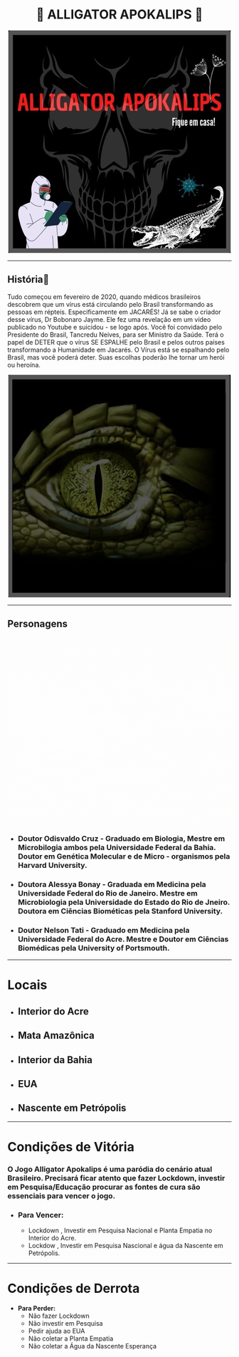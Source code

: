

<div align="center">

#  :crocodile: ALLIGATOR APOKALIPS :crocodile:

</div>


<div align="center">

![](capinha.jpg)

</div>


---


## **História**:notebook_with_decorative_cover: 
Tudo começou em fevereiro de 2020, quando médicos brasileiros descobrem que um vírus está circulando pelo Brasil transformando as pessoas em répteis.    Especificamente em JACARÉS! Já se sabe o criador desse vírus, Dr Bobonaro Jayme. Ele fez uma revelação em um vídeo publicado no Youtube e suicidou - se logo após. Você foi convidado pelo Presidente do Brasil, Tancredu Neives, para ser Ministro da Saúde. Terá o papel de DETER que o vírus SE ESPALHE pelo Brasil e pelos outros países transformando a Humanidade em Jacarés.
O Vírus está se espalhando pelo Brasil, mas você poderá deter. Suas escolhas poderão lhe tornar um herói ou heroína.
<div align="center">

![Markdown](jacare.jpg)
</div>

---
## **Personagens**
 ![Odisvaldo Cruz](personagens.gif)  
 -
 - ### **Doutor Odisvaldo Cruz** - Graduado em Biologia, Mestre em Microbilogia ambos pela Universidade Federal da Bahia. Doutor em Genética Molecular e de Micro - organismos pela Harvard University.
 - ### **Doutora Alessya Bonay** - Graduada em Medicina pela Universidade Federal do Rio de Janeiro. Mestre em Microbiologia pela Universidade do Estado do Rio de Jneiro. Doutora em Ciências Biométicas pela Stanford University.
 - ### **Doutor Nelson Tati** - Graduado em Medicina pela Universidade Federal do Acre. Mestre e Doutor em Ciências Biomédicas pela University of Portsmouth.
 ---
 # Locais 
 - ## Interior do Acre 
 - ## Mata Amazônica
 - ## Interior da Bahia
 - ## EUA
 - ## Nascente em Petrópolis

---
# Condições de Vitória
### O Jogo Alligator Apokalips é uma paródia do cenário atual Brasileiro. Precisará ficar atento que fazer Lockdown, investir em Pesquisa/Educação procurar as fontes de cura são essenciais para vencer o jogo.
- ### **Para Vencer:**  
    - Lockdown , Investir em Pesquisa Nacional e Planta Empatia no Interior do Acre.
    - Lockdow , Investir em Pesquisa Nascional e água da Nascente em Petrópolis.
---
# Condições de Derrota
- **Para Perder:**  
  - Não fazer Lockdown
  - Não investir em Pesquisa
  - Pedir ajuda ao EUA
  - Não coletar a Planta Empatia
  - Não coletar a Água da Nascente Esperança





